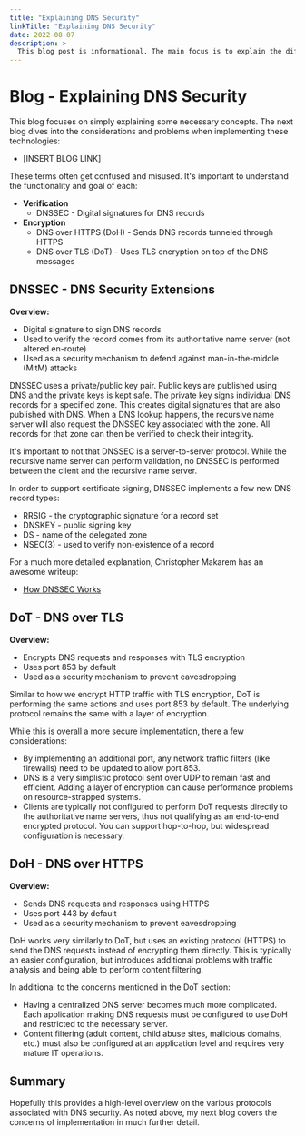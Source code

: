 ```yaml
---
title: "Explaining DNS Security"
linkTitle: "Explaining DNS Security"
date: 2022-08-07
description: >
  This blog post is informational. The main focus is to explain the different forms of DNS security and encryption.
---
```


# Blog - Explaining DNS Security
This blog focuses on simply explaining some necessary concepts. The next blog dives into the considerations and problems when implementing these technologies:
- [INSERT BLOG LINK]

These terms often get confused and misused. It's important to understand the functionality and goal of each:
- **Verification**
	- DNSSEC - Digital signatures for DNS records
- **Encryption** 
	- DNS over HTTPS (DoH) - Sends DNS records tunneled through HTTPS 
	- DNS over TLS (DoT) - Uses TLS encryption on top of the DNS messages

## DNSSEC - DNS Security Extensions
**Overview:**
- Digital signature to sign DNS records
- Used to verify the record comes from its authoritative name server (not altered en-route)
- Used as a security mechanism to defend against man-in-the-middle (MitM) attacks

DNSSEC uses a private/public key pair. Public keys are published using DNS and the private keys is kept safe. The private key signs individual DNS records for a specified zone. This creates digital signatures that are also published with DNS. When a DNS lookup happens, the recursive name server will also request the DNSSEC key associated with the zone. All records for that zone can then be verified to check their integrity.

It's important to not that DNSSEC is a server-to-server protocol. While the recursive name server can perform validation, no DNSSEC is performed between the client and the recursive name server.

In order to support certificate signing, DNSSEC implements a few new DNS record types:
- RRSIG - the cryptographic signature for a record set
- DNSKEY - public signing key
- DS - name of the delegated zone
- NSEC(3) - used to verify non-existence of a record

For a much more detailed explanation, Christopher Makarem has an awesome writeup:
- [How DNSSEC Works](https://medium.com/iocscan/how-dnssec-works-9c652257be0)

## DoT - DNS over TLS
**Overview:**
- Encrypts DNS requests and responses with TLS encryption
- Uses port 853 by default
- Used as a security mechanism to prevent eavesdropping

Similar to how we encrypt HTTP traffic with TLS encryption, DoT is performing the same actions and uses port 853 by default. The underlying protocol remains the same with a layer of encryption. 

While this is overall a more secure implementation, there a few considerations:
- By implementing an additional port, any network traffic filters (like firewalls) need to be updated to allow port 853.
- DNS is a very simplistic protocol sent over UDP to remain fast and efficient. Adding a layer of encryption can cause performance problems on resource-strapped systems.
- Clients are typically not configured to perform DoT requests directly to the authoritative name servers, thus not qualifying as an end-to-end encrypted protocol. You can support hop-to-hop, but widespread configuration is necessary.

## DoH - DNS over HTTPS
**Overview:**
- Sends DNS requests and responses using HTTPS
- Uses port 443 by default
- Used as a security mechanism to prevent eavesdropping

DoH works very similarly to DoT, but uses an existing protocol (HTTPS) to send the DNS requests instead of encrypting them directly. This is typically an easier configuration, but introduces additional problems with traffic analysis and being able to perform content filtering. 

In additional to the concerns mentioned in the DoT section:
- Having a centralized DNS server becomes much more complicated. Each application making DNS requests must be configured to use DoH and restricted to the necessary server.
- Content filtering (adult content, child abuse sites, malicious domains, etc.) must also be configured at an application level and requires very mature IT operations.

## Summary
Hopefully this provides a high-level overview on the various protocols associated with DNS security. As noted above, my next blog covers the concerns of implementation in much further detail.